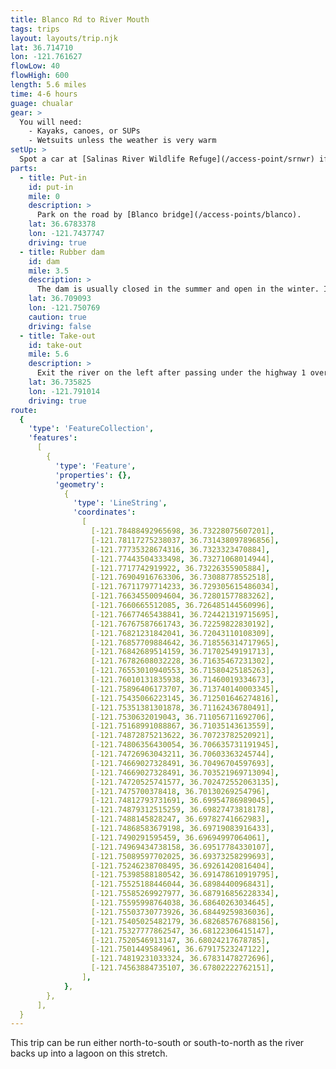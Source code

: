 ```yaml
---
title: Blanco Rd to River Mouth
tags: trips
layout: layouts/trip.njk
lat: 36.714710
lon: -121.761627
flowLow: 40
flowHigh: 600
length: 5.6 miles
time: 4-6 hours
guage: chualar
gear: >
  You will need:
    - Kayaks, canoes, or SUPs
    - Wetsuits unless the weather is very warm
setUp: >
  Spot a car at [Salinas River Wildlife Refuge](/access-point/srnwr) if going south-to-north, or [Blanco bridge](/access-points/blanco) if traveling north-to-south.
parts:
  - title: Put-in
    id: put-in
    mile: 0
    description: >
      Park on the road by [Blanco bridge](/access-points/blanco).
    lat: 36.6783378
    lon: -121.7437747
    driving: true
  - title: Rubber dam
    id: dam
    mile: 3.5
    description: >
      The dam is usually closed in the summer and open in the winter. If it is closed, do not attempt to go over the dam. There is an easy portage on river left around the dam, and clear buoys before the dam.
    lat: 36.709093
    lon: -121.750769
    caution: true
    driving: false
  - title: Take-out
    id: take-out
    mile: 5.6
    description: >
      Exit the river on the left after passing under the highway 1 overpass and a field on your left. You will be exiting at the [Salinas River Wildlife Refuge](/access-point/srnwr).
    lat: 36.735825
    lon: -121.791014
    driving: true
route:
  {
    'type': 'FeatureCollection',
    'features':
      [
        {
          'type': 'Feature',
          'properties': {},
          'geometry':
            {
              'type': 'LineString',
              'coordinates':
                [
                  [-121.78488492965698, 36.73228075607201],
                  [-121.78117275238037, 36.731438097896856],
                  [-121.77735328674316, 36.7323323470884],
                  [-121.77443504333498, 36.73271068014944],
                  [-121.7717742919922, 36.73226355905884],
                  [-121.76904916763306, 36.73088778552518],
                  [-121.76711797714233, 36.729305615486034],
                  [-121.76634550094604, 36.72801577883262],
                  [-121.7660665512085, 36.726485144560996],
                  [-121.76677465438841, 36.724421319715695],
                  [-121.76767587661743, 36.72259822830192],
                  [-121.76821231842041, 36.72043110108309],
                  [-121.76857709884642, 36.718556314717965],
                  [-121.76842689514159, 36.71702549191713],
                  [-121.76782608032228, 36.71635467231302],
                  [-121.76553010940553, 36.71580425185263],
                  [-121.76010131835938, 36.71460019334673],
                  [-121.75896406173707, 36.713740140003345],
                  [-121.75435066223145, 36.712501646274816],
                  [-121.75351381301878, 36.71162436780491],
                  [-121.7530632019043, 36.711056711692706],
                  [-121.75168991088867, 36.71035143613559],
                  [-121.74872875213622, 36.70723782520921],
                  [-121.74806356430054, 36.706635731191945],
                  [-121.74726963043211, 36.70603363245744],
                  [-121.74669027328491, 36.70496704597693],
                  [-121.74669027328491, 36.703521969713094],
                  [-121.74720525741577, 36.702472552063135],
                  [-121.7475700378418, 36.70130269254796],
                  [-121.74812793731691, 36.69954786989045],
                  [-121.74879312515259, 36.69827473818178],
                  [-121.7488145828247, 36.69782741662983],
                  [-121.74868583679198, 36.69719083916433],
                  [-121.7490291595459, 36.69694997064061],
                  [-121.74969434738158, 36.69517784330107],
                  [-121.75089597702025, 36.69373258299693],
                  [-121.75246238708495, 36.69261420816404],
                  [-121.75398588180542, 36.691478610919795],
                  [-121.75525188446044, 36.68984400968431],
                  [-121.75585269927977, 36.687916856228334],
                  [-121.75595998764038, 36.68640263034645],
                  [-121.75503730773926, 36.68449259836036],
                  [-121.75405025482179, 36.682685767688156],
                  [-121.75327777862547, 36.68122306415147],
                  [-121.7520546913147, 36.68024217678785],
                  [-121.7501449584961, 36.67917523247122],
                  [-121.74819231033324, 36.67831478272696],
                  [-121.74563884735107, 36.67802222762151],
                ],
            },
        },
      ],
  }
---
```


This trip can be run either north-to-south or south-to-north as the river backs up into a lagoon on this stretch.
